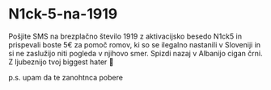 # N1ck-5-na-1919

Pošjite SMS na brezplačno število 1919 z aktivacijsko besedo N1ck5 in prispevali boste 5€ za pomoč romov, ki so se ilegalno nastanili v Sloveniji in si ne zaslužijo niti pogleda v njihovo smer. Spizdi nazaj v Albanijo cigan črni. Z ljubeznijo tvoj biggest hater 🥰 

p.s. upam da te zanohtnca pobere
